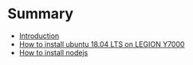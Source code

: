 # Summary

* [Introduction](README.md)
* [How to install ubuntu 18.04 LTS on LEGION Y7000](install-ubu1804-on-y7000.md)
* [How to install nodejs](install-nodejs.md)


